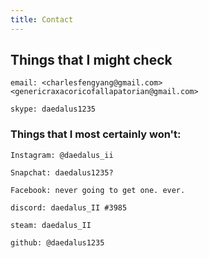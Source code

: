 ```yaml
---
title: Contact
---
```


## Things that I might check

    email: <charlesfengyang@gmail.com> <genericraxacoricofallapatorian@gmail.com>
    
    skype: daedalus1235
    
	
	
### Things that I most certainly won't:

	Instagram: @daedalus_ii
	
	Snapchat: daedalus1235?
	
	Facebook: never going to get one. ever.
	
	discord: daedalus_II #3985
    
    steam: daedalus_II
    
    github: @daedalus1235
	
	
